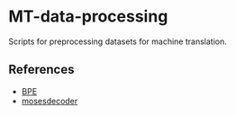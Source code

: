 # MT-data-processing
Scripts for preprocessing datasets for machine translation.

## References
- [BPE](https://github.com/rsennrich/subword-nmt)
- [mosesdecoder](https://github.com/moses-smt/mosesdecoder)
